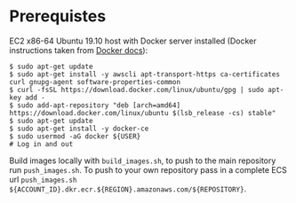 # Prerequistes
EC2 x86-64 Ubuntu 19.10 host with Docker server installed (Docker instructions
taken from
[Docker docs](https://docs.docker.com/install/linux/docker-ce/ubuntu/)):
```
$ sudo apt-get update
$ sudo apt-get install -y awscli apt-transport-https ca-certificates curl gnupg-agent software-properties-common
$ curl -fsSL https://download.docker.com/linux/ubuntu/gpg | sudo apt-key add -
$ sudo add-apt-repository "deb [arch=amd64] https://download.docker.com/linux/ubuntu $(lsb_release -cs) stable"
$ sudo apt-get update
$ sudo apt-get install -y docker-ce
$ sudo usermod -aG docker ${USER}
# Log in and out
```

Build images locally with `build_images.sh`, to push to the main repository run
`push_images.sh`. To push to your own repository pass in a complete ECS url
`push_images.sh ${ACCOUNT_ID}.dkr.ecr.${REGION}.amazonaws.com/${REPOSITORY}`. 
